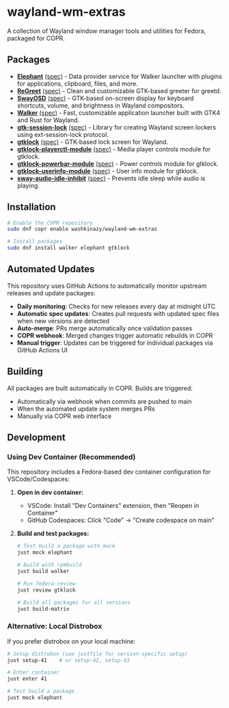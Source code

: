 # wayland-wm-extras

A collection of Wayland window manager tools and utilities for Fedora, packaged for COPR.

## Packages

- **[Elephant](https://github.com/abenz1267/elephant)** [(spec)](elephant/elephant.spec) - Data provider service for Walker launcher with plugins for applications, clipboard, files, and more.
- **[ReGreet](https://github.com/rharish101/ReGreet)** [(spec)](regreet/regreet.spec) - Clean and customizable GTK-based greeter for greetd.
- **[SwayOSD](https://github.com/ErikReider/SwayOSD)** [(spec)](swayosd/swayosd.spec) - GTK-based on-screen display for keyboard shortcuts, volume, and brightness in Wayland compositors.
- **[Walker](https://github.com/abenz1267/walker)** [(spec)](walker/walker.spec) - Fast, customizable application launcher built with GTK4 and Rust for Wayland.
- **[gtk-session-lock](https://github.com/Cu3PO42/gtk-session-lock)** [(spec)](gtk-session-lock/gtk-session-lock.spec) - Library for creating Wayland screen lockers using ext-session-lock protocol.
- **[gtklock](https://github.com/jovanlanik/gtklock)** [(spec)](gtklock/gtklock.spec) - GTK-based lock screen for Wayland.
- **[gtklock-playerctl-module](https://github.com/jovanlanik/gtklock-playerctl-module)** [(spec)](gtklock-playerctl-module/gtklock-playerctl-module.spec) - Media player controls module for gtklock.
- **[gtklock-powerbar-module](https://github.com/jovanlanik/gtklock-powerbar-module)** [(spec)](gtklock-powerbar-module/gtklock-powerbar-module.spec) - Power controls module for gtklock.
- **[gtklock-userinfo-module](https://github.com/jovanlanik/gtklock-userinfo-module)** [(spec)](gtklock-userinfo-module/gtklock-userinfo-module.spec) - User info module for gtklock.
- **[sway-audio-idle-inhibit](https://github.com/ErikReider/SwayAudioIdleInhibit)** [(spec)](sway-audio-idle-inhibit/sway-audio-idle-inhibit.spec) - Prevents idle sleep while audio is playing.

## Installation

```bash
# Enable the COPR repository
sudo dnf copr enable washkinazy/wayland-wm-extras

# Install packages
sudo dnf install walker elephant gtklock
```

## Automated Updates

This repository uses GitHub Actions to automatically monitor upstream releases and update packages:

- **Daily monitoring**: Checks for new releases every day at midnight UTC
- **Automatic spec updates**: Creates pull requests with updated spec files when new versions are detected
- **Auto-merge**: PRs merge automatically once validation passes
- **COPR webhook**: Merged changes trigger automatic rebuilds in COPR
- **Manual trigger**: Updates can be triggered for individual packages via GitHub Actions UI

## Building

All packages are built automatically in COPR. Builds are triggered:
- Automatically via webhook when commits are pushed to main
- When the automated update system merges PRs
- Manually via COPR web interface

## Development

### Using Dev Container (Recommended)

This repository includes a Fedora-based dev container configuration for VSCode/Codespaces:

1. **Open in dev container:**
   - VSCode: Install "Dev Containers" extension, then "Reopen in Container"
   - GitHub Codespaces: Click "Code" → "Create codespace on main"

2. **Build and test packages:**
   ```bash
   # Test build a package with mock
   just mock elephant

   # Build with rpmbuild
   just build walker

   # Run fedora-review
   just review gtklock

   # Build all packages for all versions
   just build-matrix
   ```

### Alternative: Local Distrobox

If you prefer distrobox on your local machine:

```bash
# Setup distrobox (see justfile for version-specific setup)
just setup-41    # or setup-42, setup-43

# Enter container
just enter 41

# Test build a package
just mock elephant
```